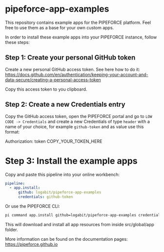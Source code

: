 # pipeforce-app-examples

This repository contains example apps for the PIPEFORCE platform. Feel free to use them as a base for your own custom apps.

In order to install these example apps into your PIPEFORCE instance, follow these steps:

## Step 1: Create your personal GitHub token

Create a new personal GitHub access token. See here how to do it:
https://docs.github.com/en/authentication/keeping-your-account-and-data-secure/creating-a-personal-access-token 

Copy this access token to you clipboard.

## Step 2: Create a new Credentials entry

Copy the GitHub access token, open the PIPEFORCE portal and go to `LOW CODE -> Credentials` and create a new Credentials of type `header` with a name of your choice, for example `github-token` and as value use this format:

Authorization: token COPY_YOUR_TOKEN_HERE

# Step 3: Install the example apps

Copy and paste this pipeline into your online workbench:

```yaml
pipeline:
  - app.install:
      github: logabit/pipeforce-app-examples
      credentials: github-token
```

Or use the PIPEFORCE CLI:

```bash
pi command app.install github=logabit/pipeforce-app-examples credentials=github-token
```

This will download and install all app resources from inside src/global/app folder.

More information can be found on the documentation pages: https://pipeforce.github.io 
